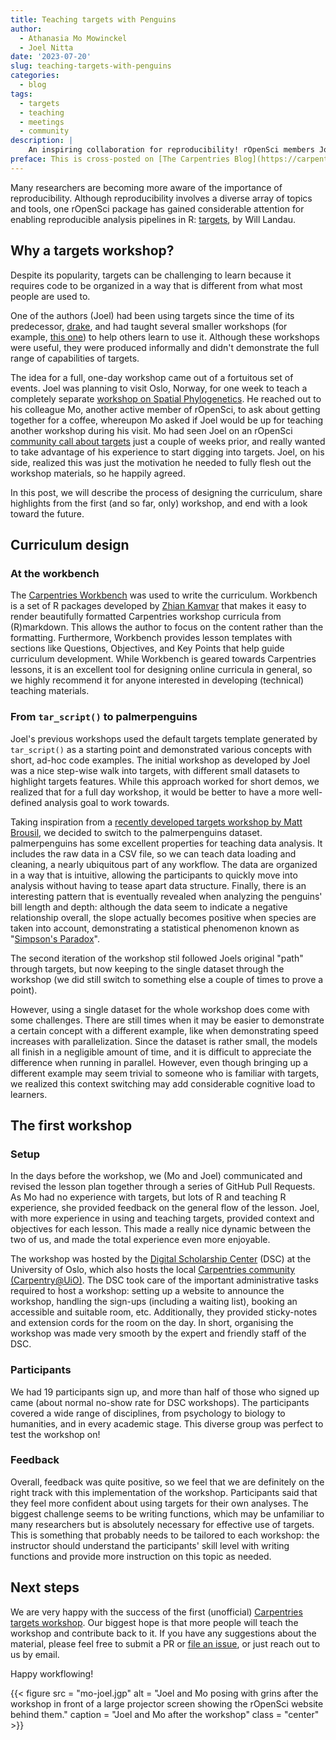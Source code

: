 ```yaml
---
title: Teaching targets with Penguins
author:
  - Athanasia Mo Mowinckel
  - Joel Nitta
date: '2023-07-20'
slug: teaching-targets-with-penguins
categories:
  - blog
tags:
  - targets
  - teaching
  - meetings
  - community
description: |
    An inspiring collaboration for reproducibility! rOpenSci members Joel and Mo's fortuitous encounter led to an exciting targets workshop in Oslo.
preface: This is cross-posted on [The Carpentries Blog](https://carpentries.org/blog/2023/07/teaching-targets-with-penguins/)
---
```


Many researchers are becoming more aware of the importance of reproducibility.
Although reproducibility involves a diverse array of topics and tools, one rOpenSci package has gained considerable attention for enabling reproducible analysis pipelines in R: [targets](https://books.ropensci.org/targets/), by Will Landau.

## Why a targets workshop?

Despite its popularity, targets can be challenging to learn because it requires code to be organized in a way that is different from what most people are used to.

One of the authors (Joel) had been using targets since the time of its predecessor, [drake](https://github.com/ropensci/drake), and had taught several smaller workshops (for example, [this one](https://github.com/joelnitta/asiaR-targets-intro)) to help others learn to use it. Although these workshops were useful, they were produced informally and didn't demonstrate the full range of capabilities of targets.

The idea for a full, one-day workshop came out of a fortuitous set of events.
Joel was planning to visit Oslo, Norway, for one week to teach a completely separate [workshop on Spatial Phylogenetics](https://www.forbio.uio.no/events/courses/2023/Workshop%20in%20Spatial%20Phylogenetics).
He reached out to his colleague Mo, another active member of rOpenSci, to ask about getting together for a coffee, whereupon Mo asked if Joel would be up for teaching another workshop during his visit.
Mo had seen Joel on an rOpenSci [community call about targets](/commcalls/jan2023-targets/) just a couple of weeks prior, and really wanted to take advantage of his experience to start digging into targets.
Joel, on his side, realized this was just the motivation he needed to fully flesh out the workshop materials, so he happily agreed.

In this post, we will describe the process of designing the curriculum, share highlights from the first (and so far, only) workshop, and end with a look toward the future.

## Curriculum design

### At the workbench

The [Carpentries Workbench](https://carpentries.github.io/workbench/) was used to write the curriculum.
Workbench is a set of R packages developed by [Zhian Kamvar](/author/zhian-n.-kamvar/) that makes it easy to render beautifully formatted Carpentries workshop curricula from \(R\)markdown.
This allows the author to focus on the content rather than the formatting. Furthermore, Workbench provides lesson templates with sections like Questions, Objectives, and Key Points that help guide curriculum development.
While Workbench is geared towards Carpentries lessons, it is an excellent tool for designing online curricula in general, so we highly recommend it for anyone interested in developing (technical) teaching materials.

### From `tar_script()` to palmerpenguins

Joel's previous workshops used the default targets template generated by `tar_script()` as a starting point and demonstrated various concepts with short, ad-hoc code examples.
The initial workshop as developed by Joel was a nice step-wise walk into targets, with different small datasets to highlight targets features.
While this approach worked for short demos, we realized that for a full day workshop, it would be better to have a more well-defined analysis goal to work towards.

Taking inspiration from a [recently developed targets workshop by Matt Brousil](https://targets-ecology.netlify.app/), we decided to switch to the palmerpenguins dataset.
palmerpenguins has some excellent properties for teaching data analysis.
It includes the raw data in a CSV file, so we can teach data loading and cleaning, a nearly ubiquitous part of any workflow.
The data are organized in a way that is intuitive, allowing the participants to quickly move into analysis without having to tease apart data structure.
Finally, there is an interesting pattern that is eventually revealed when analyzing the penguins' bill length and depth: although the data seem to indicate a negative relationship overall, the slope actually becomes positive when species are taken into account, demonstrating a statistical phenomenon known as "[Simpson's Paradox](https://en.wikipedia.org/wiki/Simpson%27s_paradox)".

The second iteration of the workshop stil followed Joels original "path" through targets, but now keeping to the single dataset through the workshop (we did still switch to something else a couple of times to prove a point).

However, using a single dataset for the whole workshop does come with some challenges.
There are still times when it may be easier to demonstrate a certain concept with a different example, like when demonstrating speed increases with parallelization.
Since the dataset is rather small, the models all finish in a negligible amount of time, and it is difficult to appreciate the difference when running in parallel.
However, even though bringing up a different example may seem trivial to someone who is familiar with targets, we realized this context switching may add considerable cognitive load to learners.


## The first workshop

### Setup

In the days before the workshop, we (Mo and Joel) communicated and revised the lesson plan together through a series of GitHub Pull Requests.
As Mo had no experience with targets, but lots of R and teaching R experience, she provided feedback on the general flow of the lesson.
Joel, with more experience in using and teaching targets, provided context and objectives for each lesson.
This made a really nice dynamic between the two of us, and made the total experience even more enjoyable.

The workshop was hosted by the [Digital Scholarship Center](https://www.ub.uio.no/english/libraries/dsc/) (DSC) at the University of Oslo, which also hosts the local [Carpentries community (Carpentry@UiO)](https://www.ub.uio.no/english/libraries/dsc/carpentry-uio/).
The DSC took care of the important administrative tasks required to host a workshop: setting up a website to announce the workshop, handling the sign-ups (including a waiting list), booking an accessible and suitable room, etc.
Additionally, they provided sticky-notes and extension cords for the room on the day.
In short, organising the workshop was made very smooth by the expert and friendly staff of the DSC.

### Participants

We had 19 participants sign up, and more than half of those who signed up came (about normal no-show rate for DSC workshops). The participants covered a wide range of disciplines, from psychology to biology to humanities, and in every academic stage.  This diverse group was perfect to test the workshop on!

### Feedback

Overall, feedback was quite positive, so we feel that we are definitely on the right track with this implementation of the workshop. Participants said that they feel more confident about using targets for their own analyses. The biggest challenge seems to be writing functions, which may be unfamiliar to many researchers but is absolutely necessary for effective use of targets. This is something that probably needs to be tailored to each workshop: the instructor should understand the participants' skill level with writing functions and provide more instruction on this topic as needed.



## Next steps
We are very happy with the success of the first (unofficial) [Carpentries targets workshop](https://github.com/joelnitta/targets-workshop).
Our biggest hope is that more people will teach the workshop and contribute back to it.
If you have any suggestions about the material, please feel free to submit a PR or [file an issue](https://github.com/joelnitta/targets-workshop/issues), or just reach out to us by email.

Happy workflowing!

{{< figure src = "mo-joel.jgp" alt = "Joel and Mo posing with grins after the workshop in front of a large projector screen showing the rOpenSci website behind them." caption = "Joel and Mo after the workshop" class = "center" >}}

